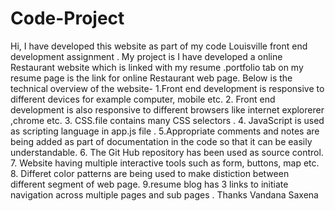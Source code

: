 # Code-Project
Hi,
I have developed this website as part of my code Louisville front end development assignment .
My project is
I have developed a online Restaurant website which is linked with my resume .portfolio tab on my resume page is the link for online Restaurant web page.
 Below is the technical overview of the website-
1.Front end development  is responsive to different devices for example computer, mobile etc.
2. Front end development is also responsive to different browsers like internet explorerer ,chrome etc.
3. CSS.file contains many CSS selectors .
4. JavaScript is used as scripting language in app.js file .
5.Appropriate comments and notes are being added as part of documentation in the code so that it can be easily understandable.
6. The Git Hub repository has been used as source control.
7. Website having multiple interactive tools such as form, buttons, map etc.
8. Differet color patterns are being used to make distiction between different segment of web page.
9.resume blog has 3 links to initiate navigation across multiple pages and sub pages .
Thanks
Vandana Saxena
